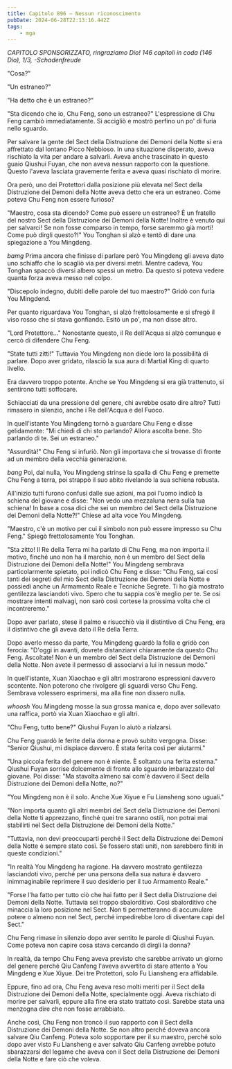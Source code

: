 ```yaml
---
title: Capitolo 896 – Nessun riconoscimento
pubDate: 2024-06-28T22:13:16.442Z
tags:
    - mga
---
```



<em>CAPITOLO SPONSORIZZATO, ringraziamo Dio!
146 capitoli in coda (146 Dio), 1/3,
-Schadenfreude</em>


"Cosa?"


"Un estraneo?"


"Ha detto che è un estraneo?"


"Sta dicendo che io, Chu Feng, sono un estraneo?" L'espressione di Chu Feng cambiò immediatamente. Si accigliò e mostrò perfino un po' di furia nello sguardo.


Per salvare la gente del Sect della Distruzione dei Demoni della Notte si era affrettato dal lontano Picco Nebbioso. In una situazione disperato, aveva rischiato la vita per andare a salvarli. Aveva anche trascinato in questo guaio Qiushui Fuyan, che non aveva nessun rapporto con la questione. Questo l'aveva lasciata gravemente ferita e aveva quasi rischiato di morire.


Ora però, uno dei Protettori dalla posizione più elevata nel Sect della Distruzione dei Demoni della Notte aveva detto che era un estraneo. Come poteva Chu Feng non essere furioso?


"Maestro, cosa sta dicendo? Come può essere un estraneo? È un fratello del nostro Sect della Distruzione dei Demoni della Notte! Inoltre è venuto qui per salvarci! Se non fosse comparso in tempo, forse saremmo già morti! Come può dirgli questo?!" You Tonghan si alzò e tentò di dare una spiegazione a You Mingdeng.


*bamg* Prima ancora che finisse di parlare però You Mingdeng gli aveva dato uno schiaffo che lo scagliò via per diversi metri. Mentre cadeva, You Tonghan spaccò diversi albero spessi un metro. Da questo si poteva vedere quanta forza aveva messo nel colpo.


"Discepolo indegno, dubiti delle parole del tuo maestro?" Gridò con furia You Mingdend.


Per quanto riguardava You Tonghan, si alzò frettolosamente e si sfregò il viso rosso che si stava gonfiando. Esitò un po', ma non disse altro.


"Lord Protettore..." Nonostante questo, il Re dell'Acqua si alzò comunque e cercò di difendere Chu Feng.


"State tutti zitti!" Tuttavia You Mingdeng non diede loro la possibilità di parlare. Dopo aver gridato, rilasciò la sua aura di Martial King di quarto livello.


Era davvero troppo potente. Anche se You Mingdeng si era già trattenuto, si sentirono tutti soffocare.


Schiacciati da una pressione del genere, chi avrebbe osato dire altro? Tutti rimasero in silenzio, anche i Re dell'Acqua e del Fuoco.


In quell'istante You Mingdeng tornò a guardare Chu Feng e disse gelidamente: "Mi chiedi di chi sto parlando? Allora ascolta bene. Sto parlando di te. Sei un estraneo."


"Assurdità!" Chu Feng si infuriò. Non gli importava che si trovasse di fronte ad un membro della vecchia generazione.


*bang* Poi, dal nulla, You Mingdeng strinse la spalla di Chu Feng e premette Chu Feng a terra, poi strappò il suo abito rivelando la sua schiena robusta.


All'inizio tutti furono confusi dalle sue azioni, ma poi l'uomo indicò la schiena del giovane e disse: "Non vedo una mezzaluna nera sulla tua schiena! In base a cosa dici che sei un membro del Sect della Distruzione dei Demoni della Notte?!" Chiese ad alta voce You Mingdeng.


"Maestro, c'è un motivo per cui il simbolo non può essere impresso su Chu Feng." Spiegò frettolosamente You Tonghan.


"Sta zitto! Il Re della Terra mi ha parlato di Chu Feng, ma non importa il motivo, finché uno non ha il marchio, non è un membro del Sect della Distruzione dei Demoni della Notte!" You Mingdeng sembrava particolarmente spietato, poi indicò Chu Feng e disse: "Chu Feng, sai così tanti dei segreti del mio Sect della Distruzione dei Demoni della Notte e possiedi anche un Armamento Reale e Tecniche Segrete. Ti ho già mostrato gentilezza lasciandoti vivo. Spero che tu sappia cos'è meglio per te. Se osi mostrare intenti malvagi, non sarò così cortese la prossima volta che ci incontreremo."


Dopo aver parlato, stese il palmo e risucchiò via il distintivo di Chu Feng, era il distintivo che gli aveva dato il Re della Terra.


Dopo averlo messo da parte, You Mingdeng guardò la folla e gridò con ferocia: "D'oggi in avanti, dovrete distanziarvi chiaramente da questo Chu Feng. Ascoltate! Non è un membro del Sect della Distruzione dei Demoni della Notte. Non avete il permesso di associarvi a lui in nessun modo."


In quell'istante, Xuan Xiaochao e gli altri mostrarono espressioni davvero scontente. Non poterono che rivolgere gli sguardi verso Chu Feng. Sembrava volessero esprimersi, ma alla fine non dissero nulla.


*whoosh* You Mingdeng mosse la sua grossa manica e, dopo aver sollevato una raffica, portò via Xuan Xiaochao e gli altri.


"Chu Feng, tutto bene?" Qiushui Fuyan lo aiutò a rialzarsi.


Chu Feng guardò le ferite della donna e provò subito vergogna. Disse: "Senior Qiushui, mi dispiace davvero. È stata ferita così per aiutarmi."


"Una piccola ferita del genere non è niente. È soltanto una ferita esterna." Qiushui Fuyan sorrise dolcemente di fronte allo sguardo imbarazzato del giovane. Poi disse: "Ma stavolta almeno sai com'è davvero il Sect della Distruzione dei Demoni della Notte, no?"


"You Mingdeng non è il solo. Anche Xue Xiyue e Fu Liansheng sono uguali."


"Non importa quanto gli altri membri del Sect della Distruzione dei Demoni della Notte ti apprezzano, finché quei tre saranno ostili, non potrai mai stabilirti nel Sect della Distruzione dei Demoni della Notte."


"Tuttavia, non devi preoccuparti perché il Sect della Distruzione dei Demoni della Notte è sempre stato così. Se fossero stati uniti, non sarebbero finiti in queste condizioni."


"In realtà You Mingdeng  ha ragione. Ha davvero mostrato gentilezza lasciandoti vivo, perché per una persona della sua natura è davvero inimmaginabile reprimere il suo desiderio per il tuo Armamento Reale."


"Forse l'ha fatto per tutto ciò che hai fatto per il Sect della Distruzione dei Demoni della Notte. Tuttavia sei troppo sbalorditivo. Così sbalorditivo che minaccia la loro posizione nel Sect. Non ti permetteranno di accumulare potere o almeno non nel Sect, perché impedirebbe loro di diventare capi del Sect."


Chu Feng rimase in silenzio dopo aver sentito le parole di Qiushui Fuyan. Come poteva non capire cosa stava cercando di dirgli la donna?


In realtà, da tempo Chu Feng aveva previsto che sarebbe arrivato un giorno del genere perché Qiu Canfeng l'aveva avvertito di stare attento a You Mingdeng e Xue Xiyue. Dei tre Protettori, solo Fu Liansheng era affidabile.


Eppure, fino ad ora, Chu Feng aveva reso molti meriti per il Sect della Distruzione dei Demoni della Notte, specialmente oggi. Aveva rischiato di morire per salvarli, eppure alla fine era stato trattato così. Sarebbe stata una menzogna dire che non fosse arrabbiato.


Anche così, Chu Feng non troncò il suo rapporto con il Sect della Distruzione dei Demoni della Notte. Se non altro perché doveva ancora salvare Qiu Canfeng. Poteva solo sopportare per il su maestro, perché solo dopo aver visto Fu Liansheng e aver salvato Qiu Canfeng avrebbe potuto sbarazzarsi del legame che aveva con il Sect della Distruzione dei Demoni della Notte e fare ciò che voleva.
                                


                                



